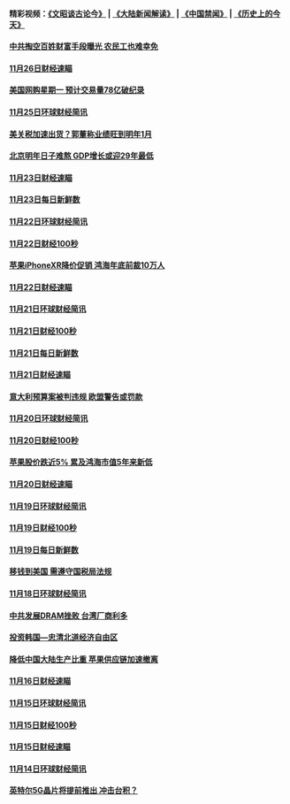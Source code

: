#### 精彩视频：[《文昭谈古论今》](https://github.com/gfw-breaker/wenzhao/blob/master/README.md?t=11270632) | [《大陆新闻解读》](https://github.com/gfw-breaker/ntdtv-comedy/blob/master/README.md?t=11270632) | [《中国禁闻》](https://github.com/gfw-breaker/ntdtv-news/blob/master/README.md?t=11270632) | [《历史上的今天》](https://github.com/gfw-breaker/today-in-history/blob/master/README.md?t=11270632) 

#### [中共掏空百姓财富手段曝光 农民工也难幸免](../pages/news208/a1400801.md?t=11270632) 

#### [11月26日财经速瞄](../pages/news208/a1400897.md?t=11270632) 

#### [美国网购星期一 预计交易量78亿破纪录](../pages/news208/a1400853.md?t=11270632) 

#### [11月25日环球财经简讯](../pages/news208/a1400834.md?t=11270632) 

#### [美关税加速出货？郭董称业绩旺到明年1月](../pages/news208/a1400825.md?t=11270632) 

#### [北京明年日子难熬  GDP增长或迎29年最低](../pages/news208/a1400727.md?t=11270632) 

#### [11月23日财经速瞄](../pages/news208/a1400579.md?t=11270632) 

#### [11月23日每日新鲜数](../pages/news208/a1400561.md?t=11270632) 

#### [11月22日环球财经简讯](../pages/news208/a1400540.md?t=11270632) 

#### [11月22日财经100秒](../pages/news208/a1400521.md?t=11270632) 

#### [苹果iPhoneXR降价促销  鸿海年底前裁10万人](../pages/news208/a1400490.md?t=11270632) 

#### [11月22日财经速瞄](../pages/news208/a1400437.md?t=11270632) 

#### [11月21日环球财经简讯](../pages/news208/a1400399.md?t=11270632) 

#### [11月21日财经100秒](../pages/news208/a1400374.md?t=11270632) 

#### [11月21日每日新鲜数](../pages/news208/a1400288.md?t=11270632) 

#### [11月21日财经速瞄](../pages/news208/a1400286.md?t=11270632) 

#### [意大利预算案被判违规 欧盟警告或罚款](../pages/news208/a1400280.md?t=11270632) 

#### [11月20日环球财经简讯](../pages/news208/a1400248.md?t=11270632) 

#### [11月20日财经100秒](../pages/news208/a1400231.md?t=11270632) 

#### [苹果股价跌近5% 累及鸿海市值5年来新低](../pages/news208/a1400185.md?t=11270632) 

#### [11月20日财经速瞄](../pages/news208/a1400144.md?t=11270632) 

#### [11月19日环球财经简讯](../pages/news208/a1400102.md?t=11270632) 

#### [11月19日财经100秒](../pages/news208/a1400084.md?t=11270632) 

#### [11月19日每日新鲜数](../pages/news208/a1399985.md?t=11270632) 

#### [移钱到美国 需遵守国税局法规](../pages/news208/a1399928.md?t=11270632) 

#### [11月18日环球财经简讯](../pages/news208/a1399951.md?t=11270632) 

#### [中共发展DRAM挫败 台湾厂商利多](../pages/news208/a1399927.md?t=11270632) 

#### [投资韩国—忠清北道经济自由区](../pages/news208/a1399857.md?t=11270632) 

#### [降低中国大陆生产比重 苹果供应链加速撤离](../pages/news208/a1399810.md?t=11270632) 

#### [11月16日财经速瞄](../pages/news208/a1399651.md?t=11270632) 

#### [11月15日环球财经简讯](../pages/news208/a1399607.md?t=11270632) 

#### [11月15日财经100秒](../pages/news208/a1399597.md?t=11270632) 

#### [11月15日财经速瞄](../pages/news208/a1399510.md?t=11270632) 

#### [11月14日环球财经简讯](../pages/news208/a1399463.md?t=11270632) 

#### [英特尔5G晶片将提前推出 冲击台积？](../pages/news208/a1399449.md?t=11270632) 

